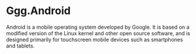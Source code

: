 # Ggg.Android
Android is a mobile operating system developed by Google. It is based on a modified version of the Linux kernel and other open source software, and is designed primarily for touchscreen mobile devices such as smartphones and tablets.
